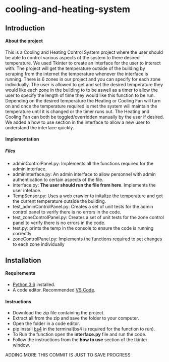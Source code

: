 # cooling-and-heating-system

## Introduction

#### About the project 

<p>
This is a Cooling and Heating Control System project where the user should be able to control various aspects of the system to there desired temperature. We used Tkinter to create an interface for the user to interact with. The project will get the temperature outside of the building by scraping from the internet the temperature whenever the interface is running. There is 6 zones in our project and you can specify for each zone individually. The user is allowed to get and set the desired temperature they would like each zone in the building to to be aswell as a timer to allow the user to specify the length of time they would like this function to be run. Depending on the desired temperature the Heating or Cooling Fan will turn on and once the temperature required is met the system will maintain the temperature until it is changed or the timer runs out. The Heating and Cooling Fan can both be toggled/overridden manually by the user if desired.  We added a how to use section in the interface to allow a new user to understand the interface quickly.
</p>

#### Implementation

##### Files

* adminControlPanel.py: Implements all the functions required for the admin interface.
* adminInterface.py: An admin interface to allow personnel with admin authentication to certain aspects of the file.
* interface.py: **The user should run the file from here**. Implements the user inteface.
* TempSensor.py: Uses a web crawler to initalize the temperature and get the current temperature outside the building.
* test_adminControlPanel.py: Creates a set of unit tests for the admin control panel to verify there is no errors in the code.
* test_zoneControlPanel.py: Creates a set of unit tests for the zone control panel to verify there is no errors in the code.
* test.py: prints the temp in the console to ensure the code is running correctly
* zoneControlPanel.py: Implements the functions required to set changes to each zone individually

## Installation

#### Requirements

* [Python 3.6](https://www.python.org/downloads/release/python-360/) installed.
* A code editor. Recommended [VS Code](https://code.visualstudio.com/download).

#### Instructions

* Download the zip file containing the project.
* Extract all from the zip and save the folder to your computer.
* Open the folder in a code editor.
* pip install [bs4](https://pypi.org/project/bs4/) in the terminal(bs4 is required for the function to run).
* To Run the function open the **interface.py** file and run the code.
* Follow the instructions from the **how to use** section of the tkinter window.





ADDING MORE THIS COMMIT IS JUST TO SAVE PROGRESS
